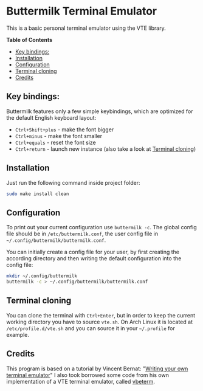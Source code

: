 # Buttermilk Terminal Emulator
This is a basic personal terminal emulator using the VTE library.

<!-- START doctoc.sh generated TOC please keep comment here to allow auto update -->
<!-- DO NOT EDIT THIS SECTION, INSTEAD RE-RUN doctoc.sh TO UPDATE -->
**Table of Contents**

- [Key bindings:](#key-bindings)
- [Installation](#installation)
- [Configuration](#configuration)
- [Terminal cloning](#terminal-cloning)
- [Credits](#credits)

<!-- END doctoc.sh generated TOC please keep comment here to allow auto update -->

## Key bindings:
Buttermilk features only a few simple keybindings, which are optimized for the default English keyboard layout:
* `Ctrl+Shift+plus` - make the font bigger
* `Ctrl+minus` - make the font smaller
* `Ctrl+equals` - reset the font size
* `Ctrl+return` - launch new instance (also take a look at [Terminal cloning](#terminal-cloning))


## Installation
Just run the following command inside project folder:
```sh
sudo make install clean
```


## Configuration
To print out your current configuration use `buttermilk -c`.
The global config file should be in `/etc/buttermilk.conf`, the user config file in `~/.config/buttermilk/buttermilk.conf`.

You can initially create a config file for your user, by first creating the according directory and
then writing the default configuration into the config file:
```sh
mkdir ~/.config/buttermilk
buttermilk -c > ~/.config/buttermilk/buttermilk.conf
```

## Terminal cloning
You can clone the terminal with `Ctrl+Enter`, but in order to keep the current working directory you have to source `vte.sh`.
On Arch Linux it is located at `/etc/profile.d/vte.sh` and you can source it in your `~/.profile` for example.


## Credits
This program is based on a tutorial by Vincent Bernat: "[Writing your own terminal emulator](https://vincent.bernat.ch/en/blog/2017-write-own-terminal)"
I also took borrowed some code from his own implementation of a VTE terminal emulator, called [vbeterm](https://github.com/vincentbernat/vbeterm).
